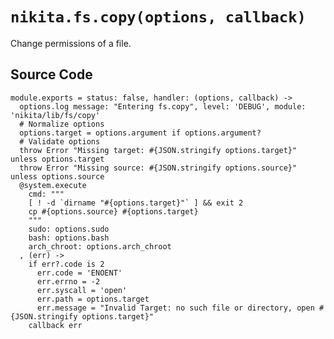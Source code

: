 
# `nikita.fs.copy(options, callback)`

Change permissions of a file.

## Source Code

    module.exports = status: false, handler: (options, callback) ->
      options.log message: "Entering fs.copy", level: 'DEBUG', module: 'nikita/lib/fs/copy'
      # Normalize options
      options.target = options.argument if options.argument?
      # Validate options
      throw Error "Missing target: #{JSON.stringify options.target}" unless options.target
      throw Error "Missing source: #{JSON.stringify options.source}" unless options.source
      @system.execute
        cmd: """
        [ ! -d `dirname "#{options.target}"` ] && exit 2
        cp #{options.source} #{options.target}
        """
        sudo: options.sudo
        bash: options.bash
        arch_chroot: options.arch_chroot
      , (err) ->
        if err?.code is 2
          err.code = 'ENOENT'
          err.errno = -2
          err.syscall = 'open'
          err.path = options.target
          err.message = "Invalid Target: no such file or directory, open #{JSON.stringify options.target}"
        callback err

